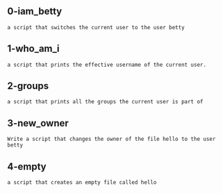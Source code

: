 ## 0-iam_betty
	a script that switches the current user to the user betty

## 1-who_am_i
	a script that prints the effective username of the current user.

## 2-groups
	a script that prints all the groups the current user is part of

## 3-new_owner
	Write a script that changes the owner of the file hello to the user betty

## 4-empty
	a script that creates an empty file called hello
	
